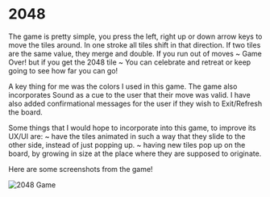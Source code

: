 # 2048

The game is pretty simple, you press the left, right up or down arrow keys to move the tiles around. In one stroke all tiles shift in that direction. If two tiles are the same value, they merge and double. If you run out of moves ~ Game Over! but if you get the 2048 tile ~ You can celebrate and retreat or keep going to see how far you can go!

A key thing for me was the colors I used in this game. The game also incorporates Sound as a cue to the user that their move was valid. I have also added confirmational messages for the user if they wish to Exit/Refresh the board.

Some things that I would hope to incorporate into this game, to improve its UX/UI are:
 ~ have the tiles animated in such a way that they slide to the other side, instead of just popping up.
 ~ having new tiles pop up on the board, by growing in size at the place where they are supposed to originate.
 
Here are some screenshots from the game!

![2048 Game](2048/screen-shot-2018-02-14-at-2-59-47-pm-2.png)
